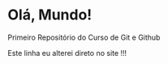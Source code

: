 # Olá, Mundo!
 Primeiro Repositório do Curso de Git e Github
 
Este linha eu alterei direto no site !!! 
